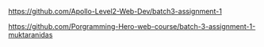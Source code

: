 <!-- assignment Link -->

https://github.com/Apollo-Level2-Web-Dev/batch3-assignment-1

<!-- Private Repository Link -->

https://github.com/Porgramming-Hero-web-course/batch-3-assignment-1-muktaranidas
